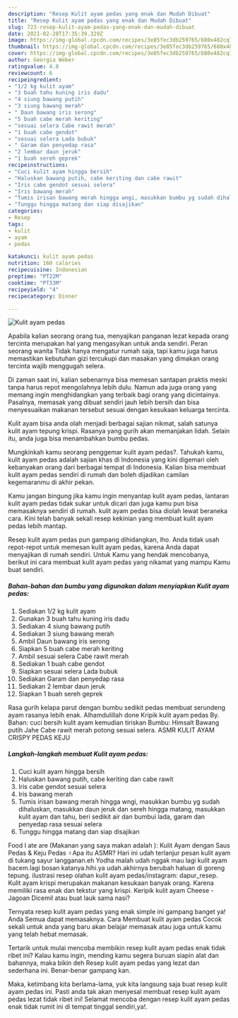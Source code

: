 ```yaml
---
description: "Resep Kulit ayam pedas yang enak dan Mudah Dibuat"
title: "Resep Kulit ayam pedas yang enak dan Mudah Dibuat"
slug: 723-resep-kulit-ayam-pedas-yang-enak-dan-mudah-dibuat
date: 2021-02-28T17:35:39.329Z
image: https://img-global.cpcdn.com/recipes/3e85fec3db259765/680x482cq70/kulit-ayam-pedas-foto-resep-utama.jpg
thumbnail: https://img-global.cpcdn.com/recipes/3e85fec3db259765/680x482cq70/kulit-ayam-pedas-foto-resep-utama.jpg
cover: https://img-global.cpcdn.com/recipes/3e85fec3db259765/680x482cq70/kulit-ayam-pedas-foto-resep-utama.jpg
author: Georgia Weber
ratingvalue: 4.8
reviewcount: 6
recipeingredient:
- "1/2 kg kulit ayam"
- "3 buah tahu kuning iris dadu"
- "4 siung bawang putih"
- "3 siung bawang merah"
- " Daun bawang iris serong"
- "5 buah cabe merah keriting"
- "sesuai selera Cabe rawit merah"
- "1 buah cabe gendot"
- "sesuai selera Lada bubuk"
- " Garam dan penyedap rasa"
- "2 lembar daun jeruk"
- "1 buah sereh geprek"
recipeinstructions:
- "Cuci kulit ayam hingga bersih"
- "Haluskan bawang putih, cabe keriting dan cabe rawit"
- "Iris cabe gendot sesuai selera"
- "Iris bawang merah"
- "Tumis irisan bawang merah hingga wngi, masukkan bumbu yg sudah dihaluskan, masukkan daun jeruk dan sereh hingga matang, masukkan kulit ayam dan tahu, beri sedikit air dan bumbui lada, garam dan penyedap rasa sesuai selera"
- "Tunggu hingga matang dan siap disajikan"
categories:
- Resep
tags:
- kulit
- ayam
- pedas

katakunci: kulit ayam pedas 
nutrition: 160 calories
recipecuisine: Indonesian
preptime: "PT22M"
cooktime: "PT33M"
recipeyield: "4"
recipecategory: Dinner

---
```



![Kulit ayam pedas](https://img-global.cpcdn.com/recipes/3e85fec3db259765/680x482cq70/kulit-ayam-pedas-foto-resep-utama.jpg)

Apabila kalian seorang orang tua, menyajikan panganan lezat kepada orang tercinta merupakan hal yang mengasyikan untuk anda sendiri. Peran seorang  wanita Tidak hanya mengatur rumah saja, tapi kamu juga harus memastikan kebutuhan gizi tercukupi dan masakan yang dimakan orang tercinta wajib menggugah selera.

Di zaman  saat ini, kalian sebenarnya bisa memesan santapan praktis meski tanpa harus repot mengolahnya lebih dulu. Namun ada juga orang yang memang ingin menghidangkan yang terbaik bagi orang yang dicintainya. Pasalnya, memasak yang dibuat sendiri jauh lebih bersih dan bisa menyesuaikan makanan tersebut sesuai dengan kesukaan keluarga tercinta. 

Kulit ayam bisa anda olah menjadi berbagai sajian nikmat, salah satunya kulit ayam tepung krispi. Rasanya yang gurih akan memanjakan lidah. Selain itu, anda juga bisa menambahkan bumbu pedas.

Mungkinkah kamu seorang penggemar kulit ayam pedas?. Tahukah kamu, kulit ayam pedas adalah sajian khas di Indonesia yang kini digemari oleh kebanyakan orang dari berbagai tempat di Indonesia. Kalian bisa membuat kulit ayam pedas sendiri di rumah dan boleh dijadikan camilan kegemaranmu di akhir pekan.

Kamu jangan bingung jika kamu ingin menyantap kulit ayam pedas, lantaran kulit ayam pedas tidak sukar untuk dicari dan juga kamu pun bisa memasaknya sendiri di rumah. kulit ayam pedas bisa diolah lewat beraneka cara. Kini telah banyak sekali resep kekinian yang membuat kulit ayam pedas lebih mantap.

Resep kulit ayam pedas pun gampang dihidangkan, lho. Anda tidak usah repot-repot untuk memesan kulit ayam pedas, karena Anda dapat menyajikan di rumah sendiri. Untuk Kamu yang hendak mencobanya, berikut ini cara membuat kulit ayam pedas yang nikamat yang mampu Kamu buat sendiri.

<!--inarticleads1-->

##### Bahan-bahan dan bumbu yang digunakan dalam menyiapkan Kulit ayam pedas:

1. Sediakan 1/2 kg kulit ayam
1. Gunakan 3 buah tahu kuning iris dadu
1. Sediakan 4 siung bawang putih
1. Sediakan 3 siung bawang merah
1. Ambil  Daun bawang iris serong
1. Siapkan 5 buah cabe merah keriting
1. Ambil sesuai selera Cabe rawit merah
1. Sediakan 1 buah cabe gendot
1. Siapkan sesuai selera Lada bubuk
1. Sediakan  Garam dan penyedap rasa
1. Sediakan 2 lembar daun jeruk
1. Siapkan 1 buah sereh geprek


Rasa gurih kelapa parut dengan bumbu sedikit pedas membuat serundeng ayam rasanya lebih enak. Alhamdulillah done Kripik kulit ayam pedas By. Bahan: cuci bersih kulit ayam kemudian tiriskan Bumbu: Himsalt Bawang putih Jahe Cabe rawit merah potong sesuai selera. ASMR KULIT AYAM CRISPY PEDAS KEJU 

<!--inarticleads2-->

##### Langkah-langkah membuat Kulit ayam pedas:

1. Cuci kulit ayam hingga bersih
1. Haluskan bawang putih, cabe keriting dan cabe rawit
1. Iris cabe gendot sesuai selera
1. Iris bawang merah
1. Tumis irisan bawang merah hingga wngi, masukkan bumbu yg sudah dihaluskan, masukkan daun jeruk dan sereh hingga matang, masukkan kulit ayam dan tahu, beri sedikit air dan bumbui lada, garam dan penyedap rasa sesuai selera
1. Tunggu hingga matang dan siap disajikan


Food I ate are (Makanan yang saya makan adalah ): Kulit Ayam dengan Saus Pedas &amp; Keju Pedas ‍♀️Apa itu ASMR? Hari ini udah terlanjur pesan kulit ayam di tukang sayur langganan.eh Yodha malah udah nggak mau lagi kulit ayam bacem.lagi bosan katanya.hihi.ya udah.akhirnya berubah haluan di goreng tepung. ilustrasi resep olahan kulit ayam pedas/instagram: dapur_resep. Kulit ayam krispi merupakan makanan kesukaan banyak orang. Karena memiliki rasa enak dan tekstur yang krispi. Keripik kulit ayam Cheese - Jagoan Dicemil atau buat lauk sama nasi? 

Ternyata resep kulit ayam pedas yang enak simple ini gampang banget ya! Anda Semua dapat memasaknya. Cara Membuat kulit ayam pedas Cocok sekali untuk anda yang baru akan belajar memasak atau juga untuk kamu yang telah hebat memasak.

Tertarik untuk mulai mencoba membikin resep kulit ayam pedas enak tidak ribet ini? Kalau kamu ingin, mending kamu segera buruan siapin alat dan bahannya, maka bikin deh Resep kulit ayam pedas yang lezat dan sederhana ini. Benar-benar gampang kan. 

Maka, ketimbang kita berlama-lama, yuk kita langsung saja buat resep kulit ayam pedas ini. Pasti anda tak akan menyesal membuat resep kulit ayam pedas lezat tidak ribet ini! Selamat mencoba dengan resep kulit ayam pedas enak tidak rumit ini di tempat tinggal sendiri,ya!.

